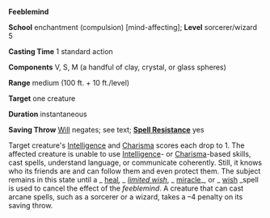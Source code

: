  **Feeblemind**

**School** enchantment (compulsion) [mind-affecting]; **Level** sorcerer/wizard 5

**Casting Time** 1 standard action

**Components** V, S, M (a handful of clay, crystal, or glass spheres)

**Range** medium (100 ft. + 10 ft./level)

**Target** one creature

**Duration** instantaneous

**Saving Throw** [Will](../combat.html#_will) negates; see text; **[Spell Resistance](../glossary.html#_spell-resistance)** yes

Target creature's [Intelligence](../gettingStarted.html#_intelligence) and [Charisma](../gettingStarted.html#_charisma-new) scores each drop to 1. The affected creature is unable to use [Intelligence](../gettingStarted.html#_intelligence)- or [Charisma](../gettingStarted.html#_charisma-new)-based skills, cast spells, understand language, or communicate coherently. Still, it knows who its friends are and can follow them and even protect them. The subject remains in this state until a _ [heal](heal.html#_heal)_, _ [limited wish](limitedWish.html#_limited-wish)_, _ [miracle](miracle.html#_miracle)_, or _ [wish](wish.html#_wish) _spell is used to cancel the effect of the _feeblemind_. A creature that can cast arcane spells, such as a sorcerer or a wizard, takes a –4 penalty on its saving throw.

